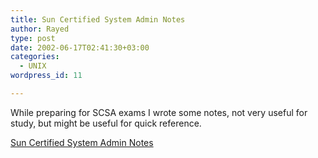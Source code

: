 ```yaml
---
title: Sun Certified System Admin Notes
author: Rayed
type: post
date: 2002-06-17T02:41:30+03:00
categories:
  - UNIX
wordpress_id: 11

---
```


While preparing for SCSA exams I wrote some notes, not very useful for study, but might be useful for quick reference.

<a href="/static/uploads/old/SCSA.html">Sun Certified System Admin Notes</a>
